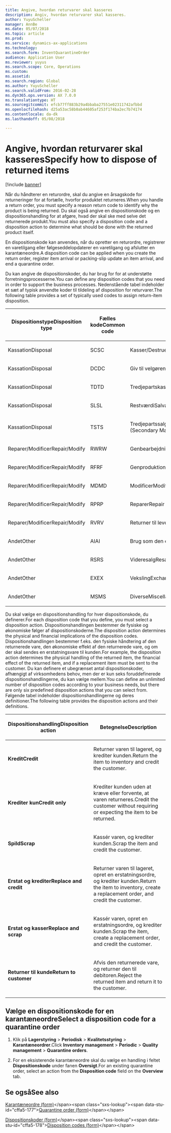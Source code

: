 ```yaml
---
title: Angive, hvordan returvarer skal kasseres
description: Angiv, hvordan returvarer skal kasseres.
author: YuyuScheller
manager: AnnBe
ms.date: 05/07/2018
ms.topic: article
ms.prod: 
ms.service: dynamics-ax-applications
ms.technology: 
ms.search.form: InventQuarantineOrder
audience: Application User
ms.reviewer: yuyus
ms.search.scope: Core, Operations
ms.custom: 
ms.assetid: 
ms.search.region: Global
ms.author: YuyuScheller
ms.search.validFrom: 2016-02-28
ms.dyn365.ops.version: AX 7.0.0
ms.translationtype: HT
ms.sourcegitcommit: efcb77ff883b29a4bbaba27551e02311742afbbd
ms.openlocfilehash: d25a53ac58b0ab44605af253f174ba2ec7b74174
ms.contentlocale: da-dk
ms.lasthandoff: 05/08/2018

---
```


# <a name="specify-how-to-dispose-of-returned-items"></a><span data-ttu-id="cffa5-103">Angive, hvordan returvarer skal kasseres</span><span class="sxs-lookup"><span data-stu-id="cffa5-103">Specify how to dispose of returned items</span></span> 

[!include [banner](../includes/banner.md)]


<span data-ttu-id="cffa5-104">Når du håndterer en returordre, skal du angive en årsagskode for returneringer for at fortælle, hvorfor produktet returneres.</span><span class="sxs-lookup"><span data-stu-id="cffa5-104">When you handle a return order, you must specify a reason return code to identify why the product is being returned.</span></span> <span data-ttu-id="cffa5-105">Du skal også angive en dispositionskode og en dispositionshandling for at afgøre, hvad der skal ske med selve det returnerede produkt.</span><span class="sxs-lookup"><span data-stu-id="cffa5-105">You must also specify a disposition code and a disposition action to determine what should be done with the returned product itself.</span></span>

<span data-ttu-id="cffa5-106">En dispositionskode kan anvendes, når du opretter en returordre, registrerer en varetilgang eller følgeseddelopdaterer en varetilgang og afslutter en karantæneordre.</span><span class="sxs-lookup"><span data-stu-id="cffa5-106">A disposition code can be applied when you create the return order, register item arrival or packing-slip update an item arrival, and end a quarantine order.</span></span>

<span data-ttu-id="cffa5-107">Du kan angive de dispositionskoder, du har brug for for at understøtte forretningsprocesserne.</span><span class="sxs-lookup"><span data-stu-id="cffa5-107">You can define any disposition codes that you need in order to support the business processes.</span></span> <span data-ttu-id="cffa5-108">Nedenstående tabel indeholder et sæt af typisk anvendte koder til tildeling af disposition for returvarer.</span><span class="sxs-lookup"><span data-stu-id="cffa5-108">The following table provides a set of typically used codes to assign return-item disposition.</span></span>

<table>
<colgroup>
<col style="width: 33%" />
<col style="width: 33%" />
<col style="width: 33%" />
</colgroup>
<thead>
<tr class="header">
<th><p><span data-ttu-id="cffa5-109">Dispositionstype</span><span class="sxs-lookup"><span data-stu-id="cffa5-109">Disposition type</span></span></p></th>
<th><p><span data-ttu-id="cffa5-110">Fælles kode</span><span class="sxs-lookup"><span data-stu-id="cffa5-110">Common code</span></span></p></th>
<th><p><span data-ttu-id="cffa5-111">Beskrivelse</span><span class="sxs-lookup"><span data-stu-id="cffa5-111">Description</span></span></p></th>
</tr>
</thead>
<tbody>
<tr class="odd">
<td><p><span data-ttu-id="cffa5-112">Kassation</span><span class="sxs-lookup"><span data-stu-id="cffa5-112">Disposal</span></span></p></td>
<td><p><span data-ttu-id="cffa5-113">SC</span><span class="sxs-lookup"><span data-stu-id="cffa5-113">SC</span></span></p></td>
<td><p><span data-ttu-id="cffa5-114">Kasser/Destruer</span><span class="sxs-lookup"><span data-stu-id="cffa5-114">Scrap/Destroy</span></span></p></td>
</tr>
<tr class="even">
<td><p><span data-ttu-id="cffa5-115">Kassation</span><span class="sxs-lookup"><span data-stu-id="cffa5-115">Disposal</span></span></p></td>
<td><p><span data-ttu-id="cffa5-116">DC</span><span class="sxs-lookup"><span data-stu-id="cffa5-116">DC</span></span></p></td>
<td><p><span data-ttu-id="cffa5-117">Giv til velgørenhed</span><span class="sxs-lookup"><span data-stu-id="cffa5-117">Donate to Charity</span></span></p></td>
</tr>
<tr class="odd">
<td><p><span data-ttu-id="cffa5-118">Kassation</span><span class="sxs-lookup"><span data-stu-id="cffa5-118">Disposal</span></span></p></td>
<td><p><span data-ttu-id="cffa5-119">TD</span><span class="sxs-lookup"><span data-stu-id="cffa5-119">TD</span></span></p></td>
<td><p><span data-ttu-id="cffa5-120">Tredjepartskassation</span><span class="sxs-lookup"><span data-stu-id="cffa5-120">Third-Party Disposal</span></span></p></td>
</tr>
<tr class="even">
<td><p><span data-ttu-id="cffa5-121">Kassation</span><span class="sxs-lookup"><span data-stu-id="cffa5-121">Disposal</span></span></p></td>
<td><p><span data-ttu-id="cffa5-122">SL</span><span class="sxs-lookup"><span data-stu-id="cffa5-122">SL</span></span></p></td>
<td><p><span data-ttu-id="cffa5-123">Restværdi</span><span class="sxs-lookup"><span data-stu-id="cffa5-123">Salvage</span></span></p></td>
</tr>
<tr class="odd">
<td><p><span data-ttu-id="cffa5-124">Kassation</span><span class="sxs-lookup"><span data-stu-id="cffa5-124">Disposal</span></span></p></td>
<td><p><span data-ttu-id="cffa5-125">TS</span><span class="sxs-lookup"><span data-stu-id="cffa5-125">TS</span></span></p></td>
<td><p><span data-ttu-id="cffa5-126">Tredjepartssalg (sekundære markeder)</span><span class="sxs-lookup"><span data-stu-id="cffa5-126">Third-Party Sale (Secondary Markets)</span></span></p></td>
</tr>
<tr class="even">
<td><p><span data-ttu-id="cffa5-127">Reparer/Modificer</span><span class="sxs-lookup"><span data-stu-id="cffa5-127">Repair/Modify</span></span></p></td>
<td><p><span data-ttu-id="cffa5-128">RW</span><span class="sxs-lookup"><span data-stu-id="cffa5-128">RW</span></span></p></td>
<td><p><span data-ttu-id="cffa5-129">Genbearbejdning</span><span class="sxs-lookup"><span data-stu-id="cffa5-129">Rework</span></span></p></td>
</tr>
<tr class="odd">
<td><p><span data-ttu-id="cffa5-130">Reparer/Modificer</span><span class="sxs-lookup"><span data-stu-id="cffa5-130">Repair/Modify</span></span></p></td>
<td><p><span data-ttu-id="cffa5-131">RF</span><span class="sxs-lookup"><span data-stu-id="cffa5-131">RF</span></span></p></td>
<td><p><span data-ttu-id="cffa5-132">Genproduktion/Geninstallation</span><span class="sxs-lookup"><span data-stu-id="cffa5-132">Remanufacture/Refurbish</span></span></p></td>
</tr>
<tr class="even">
<td><p><span data-ttu-id="cffa5-133">Reparer/Modificer</span><span class="sxs-lookup"><span data-stu-id="cffa5-133">Repair/Modify</span></span></p></td>
<td><p><span data-ttu-id="cffa5-134">MD</span><span class="sxs-lookup"><span data-stu-id="cffa5-134">MD</span></span></p></td>
<td><p><span data-ttu-id="cffa5-135">Modificer</span><span class="sxs-lookup"><span data-stu-id="cffa5-135">Modify</span></span></p></td>
</tr>
<tr class="odd">
<td><p><span data-ttu-id="cffa5-136">Reparer/Modificer</span><span class="sxs-lookup"><span data-stu-id="cffa5-136">Repair/Modify</span></span></p></td>
<td><p><span data-ttu-id="cffa5-137">RP</span><span class="sxs-lookup"><span data-stu-id="cffa5-137">RP</span></span></p></td>
<td><p><span data-ttu-id="cffa5-138">Reparer</span><span class="sxs-lookup"><span data-stu-id="cffa5-138">Repair</span></span></p></td>
</tr>
<tr class="even">
<td><p><span data-ttu-id="cffa5-139">Reparer/Modificer</span><span class="sxs-lookup"><span data-stu-id="cffa5-139">Repair/Modify</span></span></p></td>
<td><p><span data-ttu-id="cffa5-140">RV</span><span class="sxs-lookup"><span data-stu-id="cffa5-140">RV</span></span></p></td>
<td><p><span data-ttu-id="cffa5-141">Returner til leverandør</span><span class="sxs-lookup"><span data-stu-id="cffa5-141">Return to Vendor</span></span></p></td>
</tr>
<tr class="odd">
<td><p><span data-ttu-id="cffa5-142">Andet</span><span class="sxs-lookup"><span data-stu-id="cffa5-142">Other</span></span></p></td>
<td><p><span data-ttu-id="cffa5-143">AI</span><span class="sxs-lookup"><span data-stu-id="cffa5-143">AI</span></span></p></td>
<td><p><span data-ttu-id="cffa5-144">Brug som den er</span><span class="sxs-lookup"><span data-stu-id="cffa5-144">Use as is</span></span></p></td>
</tr>
<tr class="even">
<td><p><span data-ttu-id="cffa5-145">Andet</span><span class="sxs-lookup"><span data-stu-id="cffa5-145">Other</span></span></p></td>
<td><p><span data-ttu-id="cffa5-146">RS</span><span class="sxs-lookup"><span data-stu-id="cffa5-146">RS</span></span></p></td>
<td><p><span data-ttu-id="cffa5-147">Videresalg</span><span class="sxs-lookup"><span data-stu-id="cffa5-147">Resale</span></span></p></td>
</tr>
<tr class="odd">
<td><p><span data-ttu-id="cffa5-148">Andet</span><span class="sxs-lookup"><span data-stu-id="cffa5-148">Other</span></span></p></td>
<td><p><span data-ttu-id="cffa5-149">EX</span><span class="sxs-lookup"><span data-stu-id="cffa5-149">EX</span></span></p></td>
<td><p><span data-ttu-id="cffa5-150">Veksling</span><span class="sxs-lookup"><span data-stu-id="cffa5-150">Exchange</span></span></p></td>
</tr>
<tr class="even">
<td><p><span data-ttu-id="cffa5-151">Andet</span><span class="sxs-lookup"><span data-stu-id="cffa5-151">Other</span></span></p></td>
<td><p><span data-ttu-id="cffa5-152">MS</span><span class="sxs-lookup"><span data-stu-id="cffa5-152">MS</span></span></p></td>
<td><p><span data-ttu-id="cffa5-153">Diverse</span><span class="sxs-lookup"><span data-stu-id="cffa5-153">Miscellaneous</span></span></p></td>
</tr>
</tbody>
</table>


<span data-ttu-id="cffa5-154">Du skal vælge en dispositionshandling for hver dispositionskode, du definerer.</span><span class="sxs-lookup"><span data-stu-id="cffa5-154">For each disposition code that you define, you must select a disposition action.</span></span> <span data-ttu-id="cffa5-155">Dispositionshandlingen bestemmer de fysiske og økonomiske følger af dispositionskoderne.</span><span class="sxs-lookup"><span data-stu-id="cffa5-155">The disposition action determines the physical and financial implications of the disposition codes.</span></span> <span data-ttu-id="cffa5-156">Dispositionshandlingen bestemmer f.eks. den fysiske håndtering af den returnerede vare, den økonomiske effekt af den returnerede vare, og om der skal sendes en erstatningsvare til kunden.</span><span class="sxs-lookup"><span data-stu-id="cffa5-156">For example, the disposition action determines the physical handling of the returned item, the financial effect of the returned item, and if a replacement item must be sent to the customer.</span></span> <span data-ttu-id="cffa5-157">Du kan definere et ubegrænset antal dispositionskoder, afhængigt af virksomhedens behov, men der er kun seks foruddefinerede dispositionshandlingerne, du kan vælge mellem.</span><span class="sxs-lookup"><span data-stu-id="cffa5-157">You can define an unlimited number of disposition codes according to your business needs, but there are only six predefined disposition actions that you can select from.</span></span> <span data-ttu-id="cffa5-158">Følgende tabel indeholder dispositionshandlingerne og deres definitioner.</span><span class="sxs-lookup"><span data-stu-id="cffa5-158">The following table provides the disposition actions and their definitions.</span></span>

<table>
<colgroup>
<col style="width: 50%" />
<col style="width: 50%" />
</colgroup>
<thead>
<tr class="header">
<th><p><span data-ttu-id="cffa5-159">Dispositionshandling</span><span class="sxs-lookup"><span data-stu-id="cffa5-159">Disposition action</span></span></p></th>
<th><p><span data-ttu-id="cffa5-160">Betegnelse</span><span class="sxs-lookup"><span data-stu-id="cffa5-160">Description</span></span></p></th>
</tr>
</thead>
<tbody>
<tr class="odd">
<td><p><span data-ttu-id="cffa5-161"><strong>Kredit</strong></span><span class="sxs-lookup"><span data-stu-id="cffa5-161"><strong>Credit</strong></span></span></p></td>
<td><p><span data-ttu-id="cffa5-162">Returner varen til lageret, og krediter kunden.</span><span class="sxs-lookup"><span data-stu-id="cffa5-162">Return the item to inventory and credit the customer.</span></span></p></td>
</tr>
<tr class="even">
<td><p><span data-ttu-id="cffa5-163"><strong>Krediter kun</strong></span><span class="sxs-lookup"><span data-stu-id="cffa5-163"><strong>Credit only</strong></span></span></p></td>
<td><p><span data-ttu-id="cffa5-164">Krediter kunden uden at kræve eller forvente, at varen returneres.</span><span class="sxs-lookup"><span data-stu-id="cffa5-164">Credit the customer without requiring or expecting the item to be returned.</span></span></p></td>
</tr>
<tr class="odd">
<td><p><span data-ttu-id="cffa5-165"><strong>Spild</strong></span><span class="sxs-lookup"><span data-stu-id="cffa5-165"><strong>Scrap</strong></span></span></p></td>
<td><p><span data-ttu-id="cffa5-166">Kassér varen, og krediter kunden.</span><span class="sxs-lookup"><span data-stu-id="cffa5-166">Scrap the item and credit the customer.</span></span></p></td>
</tr>
<tr class="even">
<td><p><span data-ttu-id="cffa5-167"><strong>Erstat og krediter</strong></span><span class="sxs-lookup"><span data-stu-id="cffa5-167"><strong>Replace and credit</strong></span></span></p></td>
<td><p><span data-ttu-id="cffa5-168">Returner varen til lageret, opret en erstatningsordre, og krediter kunden.</span><span class="sxs-lookup"><span data-stu-id="cffa5-168">Return the item to inventory, create a replacement order, and credit the customer.</span></span></p></td>
</tr>
<tr class="odd">
<td><p><span data-ttu-id="cffa5-169"><strong>Erstat og kasser</strong></span><span class="sxs-lookup"><span data-stu-id="cffa5-169"><strong>Replace and scrap</strong></span></span></p></td>
<td><p><span data-ttu-id="cffa5-170">Kassér varen, opret en erstatningsordre, og krediter kunden.</span><span class="sxs-lookup"><span data-stu-id="cffa5-170">Scrap the item, create a replacement order, and credit the customer.</span></span></p></td>
</tr>
<tr class="even">
<td><p><span data-ttu-id="cffa5-171"><strong>Returner til kunde</strong></span><span class="sxs-lookup"><span data-stu-id="cffa5-171"><strong>Return to customer</strong></span></span></p></td>
<td><p><span data-ttu-id="cffa5-172">Afvis den returnerede vare, og returner den til debitoren.</span><span class="sxs-lookup"><span data-stu-id="cffa5-172">Reject the returned item and return it to the customer.</span></span></p></td>
</tr>
</tbody>
</table>


## <a name="select-a-disposition-code-for-a-quarantine-order"></a><span data-ttu-id="cffa5-173">Vælge en dispositionskode for en karantæneordre</span><span class="sxs-lookup"><span data-stu-id="cffa5-173">Select a disposition code for a quarantine order</span></span>

1.  <span data-ttu-id="cffa5-174">Klik på **Lagerstyring** \> **Periodisk** \> **Kvalitetsstyring** \> **Karantæneordrer**.</span><span class="sxs-lookup"><span data-stu-id="cffa5-174">Click **Inventory management** \> **Periodic** \> **Quality management** \> **Quarantine orders**.</span></span>

2.  <span data-ttu-id="cffa5-175">For en eksisterende karantæneordre skal du vælge en handling i feltet **Dispositionskode** under fanen **Oversigt**.</span><span class="sxs-lookup"><span data-stu-id="cffa5-175">For an existing quarantine order, select an action from the **Disposition code** field on the **Overview** tab.</span></span>



## <a name="see-also"></a><span data-ttu-id="cffa5-176">Se også</span><span class="sxs-lookup"><span data-stu-id="cffa5-176">See also</span></span>

<span data-ttu-id="cffa5-177">[Karantæneordre (form)](https://technet.microsoft.com/en-us/library/aa554073(v=ax.60))</span><span class="sxs-lookup"><span data-stu-id="cffa5-177">[Quarantine order (form)](https://technet.microsoft.com/en-us/library/aa554073(v=ax.60))</span></span>

<span data-ttu-id="cffa5-178">[Dispositionskoder (form)](https://technet.microsoft.com/en-us/library/hh597113\(v=ax.60\))</span><span class="sxs-lookup"><span data-stu-id="cffa5-178">[Disposition codes (form)](https://technet.microsoft.com/en-us/library/hh597113\(v=ax.60\))</span></span>

  



